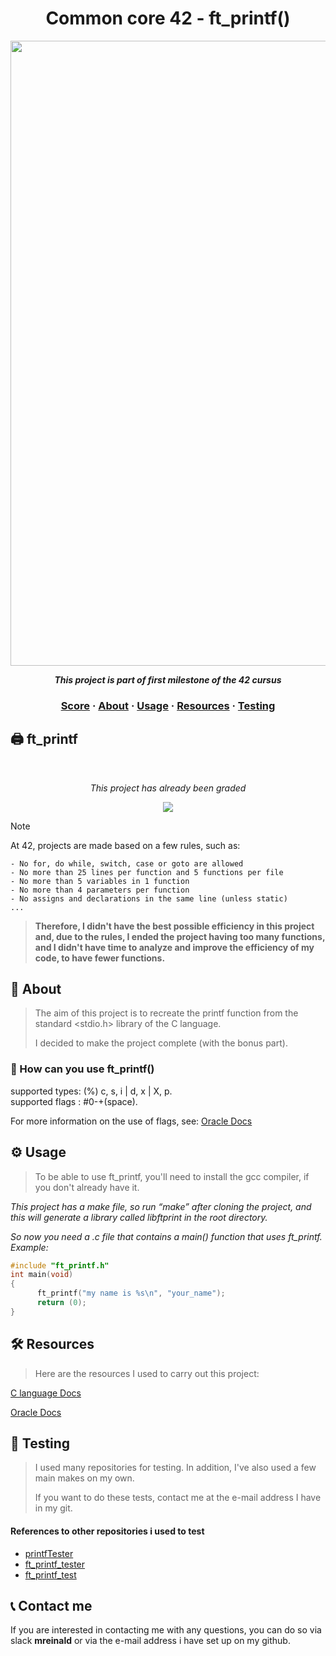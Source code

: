 <h1 align="center">
  Common core 42 - ft_printf()
</h1>

<p align="center">
<img src="https://github.com/tmatheusdiniz/42-ft_printf/releases/download/images/ft_printf.webp" width="1000" hidth="200">
</P>
<p align="center">
    <b><i>This project is part of first milestone of the 42 cursus</i></b>
</p>

<h3 align="center">
    <a href="#%EF%B8%8F-ft_printf">Score</a>
    <span> · </span>
    <a href="#-about">About</a>
    <span> · </span>
    <a href="#%EF%B8%8F-usage">Usage</a>
    <span> · </span>
    <a href="#%EF%B8%8F-resources">Resources</a>
    <span> · </span>
    <a href="#-testing">Testing</a>
</h3>

## 🖨️ ft_printf
<br>
<div align="center">
    <p><i>This project has already been graded</i></p>
    <img src="https://github.com/tmatheusdiniz/42-libft/releases/download/Note/score.png")>
</div>

> [!note]
> At 42, projects are made based on a few rules, such as: 

	- No for, do while, switch, case or goto are allowed
	- No more than 25 lines per function and 5 functions per file
	- No more than 5 variables in 1 function
 	- No more than 4 parameters per function
  	- No assigns and declarations in the same line (unless static)
	... 
><b>Therefore, I didn't have the best possible efficiency in this project and, due to the rules, I ended the project having too many functions, and I didn't have time to analyze and improve the efficiency of my code, to have fewer functions.</b>

## 📖 About
> The aim of this project is to recreate the printf function from the standard <stdio.h> library of the C language.
> 
> I decided to make the project complete (with the bonus part).
### 🧐 How can you use ft_printf()

supported types: (%) c, s, i | d, x | X, p.  
supported flags : #0-+(space).

For more information on the use of flags, see: [Oracle Docs](https://docs.oracle.com/cd/E19253-01/817-6223/chp-fmt-1.2/index.html)

## ⚙️ Usage
> To be able to use ft_printf, you'll need to install the gcc compiler, if you don't already have it.</i>

<i>This project has a make file, so run “make” after cloning the project, and this will generate a library called libftprint in the root directory.</i>

<i>So now you need a .c file that contains a main() function that uses ft_printf. Example: </i>
```c
#include "ft_printf.h"
int main(void)
{
      ft_printf("my name is %s\n", "your_name");
      return (0);
}
```
## 🛠️ Resources
> Here are the resources I used to carry out this project:

[C language Docs](https://www.gnu.org/software/c-intro-and-ref/manual/c-intro-and-ref.html)

[Oracle Docs](https://docs.oracle.com/cd/E19253-01/817-6223/chp-fmt-1.2/index.html)

## 🧪 Testing
> I used many repositories for testing. In addition, I've also used a few main makes on my own.
> 
> If you want to do these tests, contact me at the e-mail address I have in my git.

#### References to other repositories i used to test
* [printfTester](https://github.com/Tripouille/printfTester)
* [ft_printf_tester](https://github.com/paulo-santana/ft_printf_tester)
* [ft_printf_test](https://github.com/cacharle/ft_printf_test)

## 📞 Contact me

If you are interested in contacting me with any questions, you can do so via slack <b>mreinald</b> or via the e-mail address i have set up on my github.
